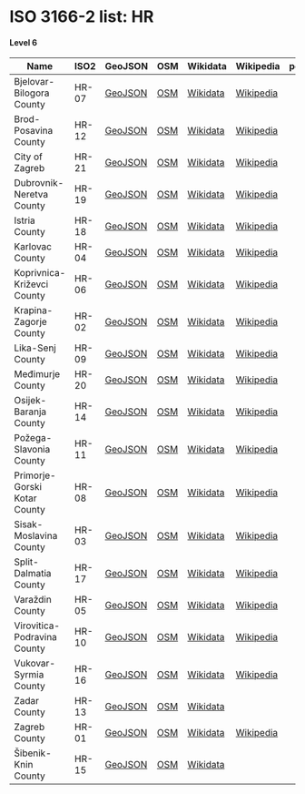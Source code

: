# ISO 3166-2 list: HR


#### Level 6
Name | ISO2 | GeoJSON | OSM | Wikidata | Wikipedia | population 
--- | --- | --- | --- | --- | --- | --: 
Bjelovar-Bilogora County | HR-07 | [GeoJSON](../../export/geojson/q8/iso2/HR/HR-07.geojson) | [OSM](https://www.openstreetmap.org/relation/224165) | [Wikidata](https://www.wikidata.org/wiki/Q58060) | [Wikipedia](http://en.wikipedia.org/wiki/hr%3ABjelovarsko-bilogorska%20%C5%BEupanija) | 119,764
Brod-Posavina County | HR-12 | [GeoJSON](../../export/geojson/q8/iso2/HR/HR-12.geojson) | [OSM](https://www.openstreetmap.org/relation/222861) | [Wikidata](https://www.wikidata.org/wiki/Q58129) | [Wikipedia](http://en.wikipedia.org/wiki/hr%3ABrodsko-posavska%20%C5%BEupanija) | 158,575
City of Zagreb | HR-21 | [GeoJSON](../../export/geojson/q8/iso2/HR/HR-21.geojson) | [OSM](https://www.openstreetmap.org/relation/226224) | [Wikidata](https://www.wikidata.org/wiki/Q1435) | [Wikipedia](http://en.wikipedia.org/wiki/hr%3AZagreb) | 790,017
Dubrovnik-Neretva County | HR-19 | [GeoJSON](../../export/geojson/q8/iso2/HR/HR-19.geojson) | [OSM](https://www.openstreetmap.org/relation/226750) | [Wikidata](https://www.wikidata.org/wiki/Q58289) | [Wikipedia](http://en.wikipedia.org/wiki/en%3ADubrovnik-Neretva%20County) | 
Istria County | HR-18 | [GeoJSON](../../export/geojson/q8/iso2/HR/HR-18.geojson) | [OSM](https://www.openstreetmap.org/relation/226351) | [Wikidata](https://www.wikidata.org/wiki/Q58268) | [Wikipedia](http://en.wikipedia.org/wiki/en%3AIstria%20County) | 
Karlovac County | HR-04 | [GeoJSON](../../export/geojson/q8/iso2/HR/HR-04.geojson) | [OSM](https://www.openstreetmap.org/relation/226271) | [Wikidata](https://www.wikidata.org/wiki/Q57071) | [Wikipedia](http://en.wikipedia.org/wiki/hr%3AKarlova%C4%8Dka%20%C5%BEupanija) | 128,899
Koprivnica-Križevci County | HR-06 | [GeoJSON](../../export/geojson/q8/iso2/HR/HR-06.geojson) | [OSM](https://www.openstreetmap.org/relation/226209) | [Wikidata](https://www.wikidata.org/wiki/Q58026) | [Wikipedia](http://en.wikipedia.org/wiki/hr%3AKoprivni%C4%8Dko-kri%C5%BEeva%C4%8Dka%20%C5%BEupanija) | 115,584
Krapina-Zagorje County | HR-02 | [GeoJSON](../../export/geojson/q8/iso2/HR/HR-02.geojson) | [OSM](https://www.openstreetmap.org/relation/226223) | [Wikidata](https://www.wikidata.org/wiki/Q57056) | [Wikipedia](http://en.wikipedia.org/wiki/hr%3AKrapinsko-zagorska%20%C5%BEupanija) | 
Lika-Senj County | HR-09 | [GeoJSON](../../export/geojson/q8/iso2/HR/HR-09.geojson) | [OSM](https://www.openstreetmap.org/relation/226465) | [Wikidata](https://www.wikidata.org/wiki/Q58081) | [Wikipedia](http://en.wikipedia.org/wiki/hr%3ALi%C4%8Dko-senjska%20%C5%BEupanija) | 
Međimurje County | HR-20 | [GeoJSON](../../export/geojson/q8/iso2/HR/HR-20.geojson) | [OSM](https://www.openstreetmap.org/relation/224183) | [Wikidata](https://www.wikidata.org/wiki/Q58330) | [Wikipedia](http://en.wikipedia.org/wiki/hr%3AMe%C4%91imurska%20%C5%BEupanija) | 
Osijek-Baranja County | HR-14 | [GeoJSON](../../export/geojson/q8/iso2/HR/HR-14.geojson) | [OSM](https://www.openstreetmap.org/relation/222646) | [Wikidata](https://www.wikidata.org/wiki/Q58159) | [Wikipedia](http://en.wikipedia.org/wiki/hr%3AOsje%C4%8Dko-baranjska%20%C5%BEupanija) | 305,032
Požega-Slavonia County | HR-11 | [GeoJSON](../../export/geojson/q8/iso2/HR/HR-11.geojson) | [OSM](https://www.openstreetmap.org/relation/222870) | [Wikidata](https://www.wikidata.org/wiki/Q58111) | [Wikipedia](http://en.wikipedia.org/wiki/hr%3APo%C5%BEe%C5%A1ko-slavonska%20%C5%BEupanija) | 
Primorje-Gorski Kotar County | HR-08 | [GeoJSON](../../export/geojson/q8/iso2/HR/HR-08.geojson) | [OSM](https://www.openstreetmap.org/relation/226452) | [Wikidata](https://www.wikidata.org/wiki/Q58071) | [Wikipedia](http://en.wikipedia.org/wiki/hr%3APrimorsko-goranska%20%C5%BEupanija) | 
Sisak-Moslavina County | HR-03 | [GeoJSON](../../export/geojson/q8/iso2/HR/HR-03.geojson) | [OSM](https://www.openstreetmap.org/relation/224139) | [Wikidata](https://www.wikidata.org/wiki/Q57060) | [Wikipedia](http://en.wikipedia.org/wiki/hr%3ASisa%C4%8Dko-moslava%C4%8Dka%20%C5%BEupanija) | 185,387
Split-Dalmatia County | HR-17 | [GeoJSON](../../export/geojson/q8/iso2/HR/HR-17.geojson) | [OSM](https://www.openstreetmap.org/relation/226749) | [Wikidata](https://www.wikidata.org/wiki/Q58253) | [Wikipedia](http://en.wikipedia.org/wiki/en%3ASplit-Dalmatia%20County) | 
Varaždin County | HR-05 | [GeoJSON](../../export/geojson/q8/iso2/HR/HR-05.geojson) | [OSM](https://www.openstreetmap.org/relation/226210) | [Wikidata](https://www.wikidata.org/wiki/Q57967) | [Wikipedia](http://en.wikipedia.org/wiki/hr%3AVara%C5%BEdinska%20%C5%BEupanija) | 175,951
Virovitica-Podravina County | HR-10 | [GeoJSON](../../export/geojson/q8/iso2/HR/HR-10.geojson) | [OSM](https://www.openstreetmap.org/relation/222869) | [Wikidata](https://www.wikidata.org/wiki/Q58092) | [Wikipedia](http://en.wikipedia.org/wiki/hr%3AViroviti%C4%8Dko-podravska%20%C5%BEupanija) | 84,836
Vukovar-Syrmia County | HR-16 | [GeoJSON](../../export/geojson/q8/iso2/HR/HR-16.geojson) | [OSM](https://www.openstreetmap.org/relation/222649) | [Wikidata](https://www.wikidata.org/wiki/Q58225) | [Wikipedia](http://en.wikipedia.org/wiki/hr%3AVukovarsko-srijemska%20%C5%BEupanija) | 179,521
Zadar County | HR-13 | [GeoJSON](../../export/geojson/q8/iso2/HR/HR-13.geojson) | [OSM](https://www.openstreetmap.org/relation/226726) | [Wikidata](https://www.wikidata.org/wiki/Q58146) |  | 
Zagreb County | HR-01 | [GeoJSON](../../export/geojson/q8/iso2/HR/HR-01.geojson) | [OSM](https://www.openstreetmap.org/relation/226241) | [Wikidata](https://www.wikidata.org/wiki/Q27038) | [Wikipedia](http://en.wikipedia.org/wiki/hr%3AZagreba%C4%8Dka%20%C5%BEupanija) | 317,642
Šibenik-Knin County | HR-15 | [GeoJSON](../../export/geojson/q8/iso2/HR/HR-15.geojson) | [OSM](https://www.openstreetmap.org/relation/226741) | [Wikidata](https://www.wikidata.org/wiki/Q58194) |  | 109,375
